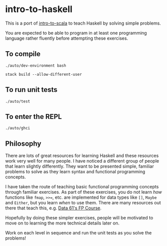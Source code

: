 # intro-to-haskell

This is a port of [intro-to-scala](https://github.com/wjlow/intro-to-scala) to teach Haskell by solving simple problems.

You are expected to be able to program in at least one programming language rather fluently before attempting these exercises.

## To compile

```
./auto/dev-environment bash

stack build --allow-different-user
```

## To run unit tests

```
./auto/test
```

## To enter the REPL

```
./auto/ghci
```

## Philosophy

There are lots of great resources for learning Haskell and these resources work very well for many people. I have noticed a different group of people that learn slightly differently. They want to be presented simple, familiar problems to solve as they learn syntax and functional programming concepts. 

I have taken the route of teaching basic functional programming concepts through familiar exercises. As part of these exercises, you do not learn _how_ functions like `fmap`, `>>=`, etc. are implemented for data types like `[]`, `Maybe` and `Either`, but you learn _when_ to use them. There are many resources out there that teach this, e.g. [Data 61's FP Course](https://github.com/data61/fp-course/).

Hopefully by doing these simpler exercises, people will be motivated to move on to learning the more technical details later on.

Work on each level in sequence and run the unit tests as you solve the problems!